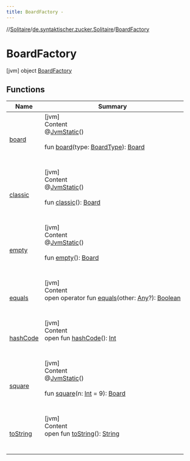 ```yaml
---
title: BoardFactory -
---
```

//[Solitaire](../../index.md)/[de.syntaktischer.zucker.Solitaire](../index.md)/[BoardFactory](index.md)



# BoardFactory  
 [jvm] object [BoardFactory](index.md)   


## Functions  
  
|  Name|  Summary| 
|---|---|
| <a name="de.syntaktischer.zucker.Solitaire/BoardFactory/board/#de.syntaktischer.zucker.Solitaire.BoardType/PointingToDeclaration/"></a>[board](board.md)| <a name="de.syntaktischer.zucker.Solitaire/BoardFactory/board/#de.syntaktischer.zucker.Solitaire.BoardType/PointingToDeclaration/"></a>[jvm]  <br>Content  <br>@[JvmStatic](https://kotlinlang.org/api/latest/jvm/stdlib/kotlin.jvm/-jvm-static/index.html)()  <br>  <br>fun [board](board.md)(type: [BoardType](../-board-type/index.md)): [Board](../-board/index.md)  <br><br><br>
| <a name="de.syntaktischer.zucker.Solitaire/BoardFactory/classic/#/PointingToDeclaration/"></a>[classic](classic.md)| <a name="de.syntaktischer.zucker.Solitaire/BoardFactory/classic/#/PointingToDeclaration/"></a>[jvm]  <br>Content  <br>@[JvmStatic](https://kotlinlang.org/api/latest/jvm/stdlib/kotlin.jvm/-jvm-static/index.html)()  <br>  <br>fun [classic](classic.md)(): [Board](../-board/index.md)  <br><br><br>
| <a name="de.syntaktischer.zucker.Solitaire/BoardFactory/empty/#/PointingToDeclaration/"></a>[empty](empty.md)| <a name="de.syntaktischer.zucker.Solitaire/BoardFactory/empty/#/PointingToDeclaration/"></a>[jvm]  <br>Content  <br>@[JvmStatic](https://kotlinlang.org/api/latest/jvm/stdlib/kotlin.jvm/-jvm-static/index.html)()  <br>  <br>fun [empty](empty.md)(): [Board](../-board/index.md)  <br><br><br>
| <a name="kotlin/Any/equals/#kotlin.Any?/PointingToDeclaration/"></a>[equals](../-undoable-command/index.md#%5Bkotlin%2FAny%2Fequals%2F%23kotlin.Any%3F%2FPointingToDeclaration%2F%5D%2FFunctions%2F77230370)| <a name="kotlin/Any/equals/#kotlin.Any?/PointingToDeclaration/"></a>[jvm]  <br>Content  <br>open operator fun [equals](../-undoable-command/index.md#%5Bkotlin%2FAny%2Fequals%2F%23kotlin.Any%3F%2FPointingToDeclaration%2F%5D%2FFunctions%2F77230370)(other: [Any](https://kotlinlang.org/api/latest/jvm/stdlib/kotlin/-any/index.html)?): [Boolean](https://kotlinlang.org/api/latest/jvm/stdlib/kotlin/-boolean/index.html)  <br><br><br>
| <a name="kotlin/Any/hashCode/#/PointingToDeclaration/"></a>[hashCode](../-undoable-command/index.md#%5Bkotlin%2FAny%2FhashCode%2F%23%2FPointingToDeclaration%2F%5D%2FFunctions%2F77230370)| <a name="kotlin/Any/hashCode/#/PointingToDeclaration/"></a>[jvm]  <br>Content  <br>open fun [hashCode](../-undoable-command/index.md#%5Bkotlin%2FAny%2FhashCode%2F%23%2FPointingToDeclaration%2F%5D%2FFunctions%2F77230370)(): [Int](https://kotlinlang.org/api/latest/jvm/stdlib/kotlin/-int/index.html)  <br><br><br>
| <a name="de.syntaktischer.zucker.Solitaire/BoardFactory/square/#kotlin.Int/PointingToDeclaration/"></a>[square](square.md)| <a name="de.syntaktischer.zucker.Solitaire/BoardFactory/square/#kotlin.Int/PointingToDeclaration/"></a>[jvm]  <br>Content  <br>@[JvmStatic](https://kotlinlang.org/api/latest/jvm/stdlib/kotlin.jvm/-jvm-static/index.html)()  <br>  <br>fun [square](square.md)(n: [Int](https://kotlinlang.org/api/latest/jvm/stdlib/kotlin/-int/index.html) = 9): [Board](../-board/index.md)  <br><br><br>
| <a name="kotlin/Any/toString/#/PointingToDeclaration/"></a>[toString](../-undoable-command/index.md#%5Bkotlin%2FAny%2FtoString%2F%23%2FPointingToDeclaration%2F%5D%2FFunctions%2F77230370)| <a name="kotlin/Any/toString/#/PointingToDeclaration/"></a>[jvm]  <br>Content  <br>open fun [toString](../-undoable-command/index.md#%5Bkotlin%2FAny%2FtoString%2F%23%2FPointingToDeclaration%2F%5D%2FFunctions%2F77230370)(): [String](https://kotlinlang.org/api/latest/jvm/stdlib/kotlin/-string/index.html)  <br><br><br>

